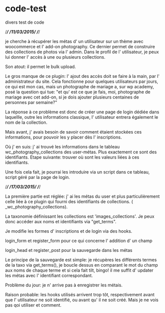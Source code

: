 # code-test
divers test de code


/*******************/
/***11/03/2015***/
/*******************/


je cherche à récupérer les métas d' un utilisateur sur un thème avec woocommerce et l' add-on photography. Ce dernier permet de construire des collections de photos  via l' admin. Dans le profil de l' utilisateur, je peux lui donner l' accès à une ou plusieurs collections.

Son atout: il permet le bulk upload.



Le gros manque de ce plugin: l' ajout des accès doit se faire à la main, par l' administrateur du site. Cela fonctionne pour quelques utilisateurs  par jours, ce qui est mon cas, mais un photographe de mariage a, sur wp academy, posé la question qui tue: "et qu' est ce que je fais, moi, photographe de mariage avec cet add-on, si je dois ajouter plusieurs centaines de personnes par semaine?"



La réponse à ce problème est donc de créer une page de login dédiée dans laquellle, outre les informations classique, l' utilisateur entrera également le nom de la collection.


Mais avant, j' avais besoin de savoir comment étaient stockées ces informations, pour pouvoir les y placer dès l' inscriptions. 

Où j' en suis: j' ai trouvé les informations dans le tableau wc_photography_collections des user-métas. Plus exactement ce sont des identifiants.
Etape suivante: trouver où sont les valeurs liées à ces identifiants.


Une fois cela fait, je pourrai les introduire via un script dans ce tableau, script géré par la page de login.







/*******************/
/***17/03/2015***/
/*******************/



La première partie est réglée: j' ai les métas du user et plus particulièrement celle liée à ce plugin qui fourni des identifiants de collections. ( _wc_photography_collections).

La taxonomie définissant les collections est 'images_collections'. Je peux donc accéder aux noms et identifiants via "get_terms".

Je modifie les formes d' inscriptions et de login via des hooks.

login_form et register_form pour ce qui concerne l' addition d' un champ

login_head et register_post pour la sauvegarde dans les métas

Le principe de la sauvegarde est simple: je récupères les différents termes de la taxo via get_terms(), je boucle dessus en comparant le mot du champ aux noms de chaque terme et si cela fait tilt, bingo! il me suffit d' updater les métas avec l' identifiant correspondant.


Problème du jour: je n' arrive pas à enregistrer les métais.

Raison probable: les hooks utilisés arrivent trop tôt, respectivement avant que l' utilisateur ne soit identifié, ou avant qu' il ne soit créé. Mais je ne vois pas qoi utiliser et comment.

